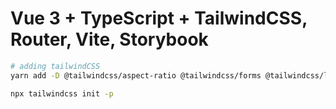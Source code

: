# Vue 3 + TypeScript + TailwindCSS, Router, Vite, Storybook

```bash
# adding tailwindCSS
yarn add -D @tailwindcss/aspect-ratio @tailwindcss/forms @tailwindcss/line-clamp @tailwindcss/typography @types/node autoprefixer postcss tailwindcss tailwindcss-debug-screens

npx tailwindcss init -p

```

```
```